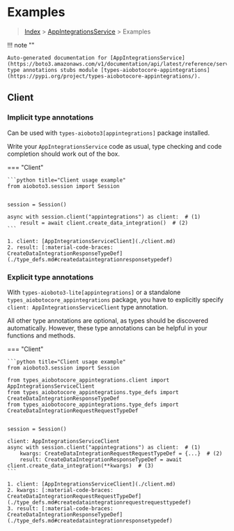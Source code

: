 # Examples

> [Index](../README.md) > [AppIntegrationsService](./README.md) > Examples

!!! note ""

    Auto-generated documentation for [AppIntegrationsService](https://boto3.amazonaws.com/v1/documentation/api/latest/reference/services/appintegrations.html#AppIntegrationsService)
    type annotations stubs module [types-aiobotocore-appintegrations](https://pypi.org/project/types-aiobotocore-appintegrations/).

## Client

### Implicit type annotations

Can be used with `types-aioboto3[appintegrations]` package installed.

Write your `AppIntegrationsService` code as usual,
type checking and code completion should work out of the box.



=== "Client"

    ```python title="Client usage example"
    from aioboto3.session import Session


    session = Session()

    async with session.client("appintegrations") as client:  # (1)
        result = await client.create_data_integration()  # (2)
    ```

    1. client: [AppIntegrationsServiceClient](./client.md)
    2. result: [:material-code-braces: CreateDataIntegrationResponseTypeDef](./type_defs.md#createdataintegrationresponsetypedef) 






### Explicit type annotations

With `types-aioboto3-lite[appintegrations]`
or a standalone `types_aiobotocore_appintegrations` package, you have to explicitly specify
`client: AppIntegrationsServiceClient` type annotation.

All other type annotations are optional, as types should be discovered automatically.
However, these type annotations can be helpful in your functions and methods.


=== "Client"

    ```python title="Client usage example"
    from aioboto3.session import Session

    from types_aiobotocore_appintegrations.client import AppIntegrationsServiceClient
    from types_aiobotocore_appintegrations.type_defs import CreateDataIntegrationResponseTypeDef
    from types_aiobotocore_appintegrations.type_defs import CreateDataIntegrationRequestRequestTypeDef


    session = Session()

    client: AppIntegrationsServiceClient
    async with session.client("appintegrations") as client:  # (1)
        kwargs: CreateDataIntegrationRequestRequestTypeDef = {...}  # (2)
        result: CreateDataIntegrationResponseTypeDef = await client.create_data_integration(**kwargs)  # (3)
    ```

    1. client: [AppIntegrationsServiceClient](./client.md)
    2. kwargs: [:material-code-braces: CreateDataIntegrationRequestRequestTypeDef](./type_defs.md#createdataintegrationrequestrequesttypedef) 
    3. result: [:material-code-braces: CreateDataIntegrationResponseTypeDef](./type_defs.md#createdataintegrationresponsetypedef) 






